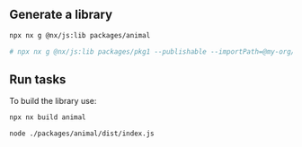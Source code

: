 
## Generate a library

```sh
npx nx g @nx/js:lib packages/animal 

# npx nx g @nx/js:lib packages/pkg1 --publishable --importPath=@my-org/pkg1
```

## Run tasks

To build the library use:

```sh
npx nx build animal

node ./packages/animal/dist/index.js
```


